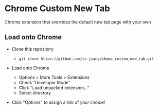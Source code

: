 # Chrome Custom New Tab
Chrome extension that overrides the default new tab page with your own

## Load onto Chrome
- Clone this repository
  - ``` git clone https://github.com/ss-jiang/chome_custom_new_tab.git ```

- Load onto Chrome
  - Options > More Tools > Extensions
  - Check "Developer Mode"
  - Click "Load unpacked extension..."
  - Select directory

- Click "Options" to assign a link of your choice!